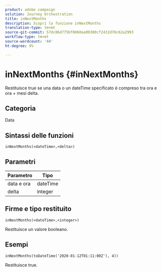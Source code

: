 ```yaml
---
product: adobe campaign
solution: Journey Orchestration
title: inNextMonths
description: Scopri la funzione inNextMonths
translation-type: tm+mt
source-git-commit: 57dc86d775bf8860aa09300cf2432d70c62a2993
workflow-type: tm+mt
source-wordcount: '44'
ht-degree: 9%

---
```



# inNextMonths {#inNextMonths}

Restituisce true se una data o un dateTime specificato è compreso tra ora e ora + mesi delta.

## Categoria

Data

## Sintassi delle funzioni

`inNextMonths(<dateTime>,<delta>)`

## Parametri

| Parametro | Tipo |
|-----------|------------------|
| data e ora | dateTime |
| delta | integer |

## Firme e tipo restituito

`inNextMonths(<dateTime>,<integer>)`

Restituisce un valore booleano.

## Esempi

`inNextMonths(toDateTime('2020-01-12T01:11:00Z'), 4))`

Restituisce true.
